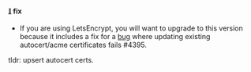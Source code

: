 #### <sub><sup><a name="v551-note-1" href="#v551-note-1">:link:</a></sup></sub> fix

* If you are using LetsEncrypt, you will want to upgrade to this version because it includes a fix for a [bug](https://github.com/concourse/concourse/issues/4326) where updating existing autocert/acme certificates fails #4395.

tldr: upsert autocert certs.

